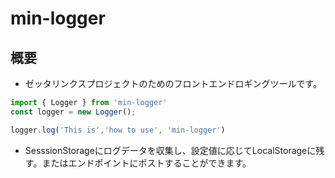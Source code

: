 # min-logger

## 概要
- ゼッタリンクスプロジェクトのためのフロントエンドロギングツールです。
```Typescript
import { Logger } from 'min-logger'
const logger = new Logger();

logger.log('This is','how to use', 'min-logger')

```
- SesssionStorageにログデータを収集し、設定値に応じてLocalStorageに残す。またはエンドポイントにポストすることができます。
